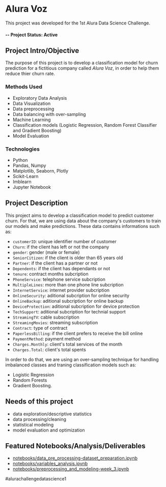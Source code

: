 # Alura Voz
This project was developed for the 1st Alura Data Science Challenge.

#### -- Project Status: Active

## Project Intro/Objective
The purpose of this project is to develop a classification model for churn prediction for a fictitious company called _Alura Voz_, in order to help them reduce thier churn rate.

### Methods Used
* Exploratory Data Analysis
* Data Visualization
* Data preprocessing
* Data balancing with over-sampling
* Machine Learning
* Classification models (Logistic Regression, Random Forest Classifier and Gradient Boosting)
* Model Evaluation

### Technologies
* Python
* Pandas, Numpy
* Matplotlib, Seaborn, Plotly
* Scikit-Learn
* Imblearn
* Jupyter Notebook

## Project Description
This project aims to develop a classification model to predict customer churn. 
For that, we are using data about the company's customers to train our models and make predictions. These data contains informations such as:
  * `customerID`: unique identifier number of customer
  * `Churn`: if the client has left or not the company
  * `gender`: gender (male or female)
  * `SeniorCitizen`: if the client is older than 65 years old
  * `Partner`:  if the client has a partner or not
  * `Dependents`: if the client has dependants or not
  * `tenure`:  contract months subcription
  * `PhoneService`: telephone service subcription
  * `MultipleLines`: more than one phone line subcription
  * `InternetService`: internet provider subcription 
  * `OnlineSecurity`: aditional subcription for online security 
  * `OnlineBackup`: aditional subcription for online backup
  * `DeviceProtection`: aditional subcription for device protection 
  * `TechSupport`: aditional subcription for technial support
  * `StreamingTV`: cable subscription
  * `StreamingMovies`: streaming subscription
  * `Contract`: type of contract
  * `PaperlessBilling`: if the client prefers to receive the bill online
  * `PaymentMethod`: payment method
  * `Charges.Monthly`: client's total services of the month
  * `Charges.Total`: client's total spents

In order to do that, we are using an over-sampling technique for handling imbalanced classes and traning classification models such as:
  * Logistic Regression
  * Random Forests
  * Gradient Boosting.

## Needs of this project

- data exploration/descriptive statistics
- data processing/cleaning
- statistical modeling
- model evaluation and optimization

## Featured Notebooks/Analysis/Deliverables
* [notebooks/data_pre_processing-dataset_preparation.ipynb](https://github.com/luanpbrasil/alura-voz/blob/main/notebooks/data_pre_processing-dataset_preparation.ipynb)
* [notebooks/variables_analysis.ipynb](https://github.com/luanpbrasil/alura-voz/blob/main/notebooks/variables_analysis.ipynb)
* [notebooks/preprocessing_and_modeling-week_3.ipynb](https://github.com/luanpbrasil/alura-voz/blob/main/notebooks/preprocessing_and_modeling-week_3.ipynb)

#alurachallengedatascience1
